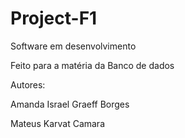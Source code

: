 # Project-F1

Software em desenvolvimento

Feito para a matéria da Banco de dados

Autores:

Amanda Israel Graeff Borges

Mateus Karvat Camara